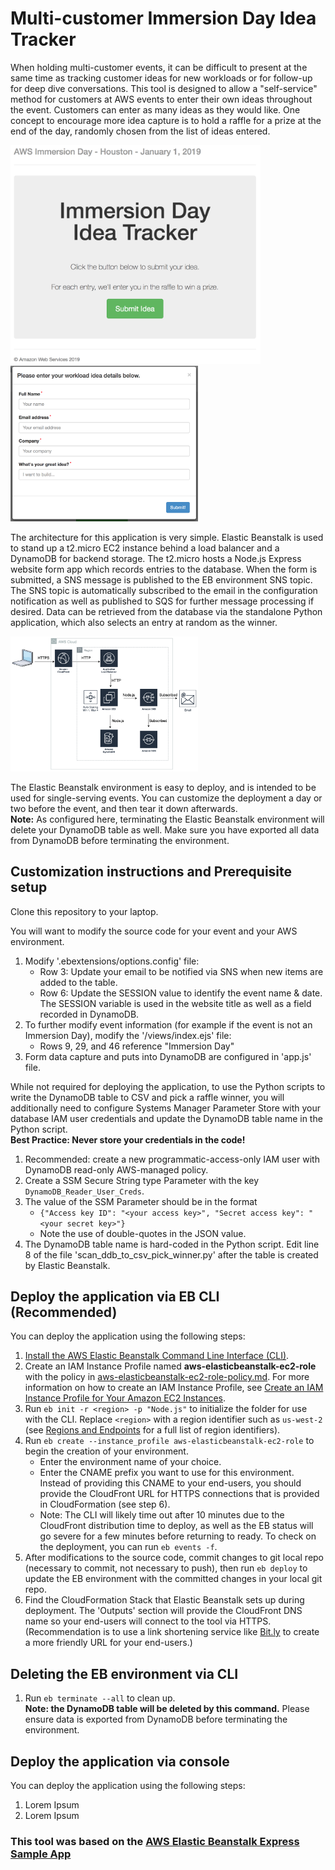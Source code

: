 # Multi-customer Immersion Day Idea Tracker
When holding multi-customer events, it can be difficult to present at the same time as tracking customer ideas for new workloads or for follow-up for deep dive conversations.  This tool is designed to allow a "self-service" method for customers at AWS events to enter their own ideas throughout the event.  Customers can enter as many ideas as they would like.  One concept to encourage more idea capture is to hold a raffle for a prize at the end of the day, randomly chosen from the list of ideas entered.  

<img src="misc/homepage.png" alt="Home Page" width="400"/>

<img src="misc/form.png" alt="Entry Form" width="300"/>


The architecture for this application is very simple.  Elastic Beanstalk is used to stand up a t2.micro EC2 instance behind a load balancer and a DynamoDB for backend storage.  The t2.micro hosts a Node.js Express website form app which records entries to the database.  When the form is submitted, a SNS message is published to the EB environment SNS topic.  The SNS topic is automatically subscribed to the email in the configuration notification as well as published to SQS for further message processing if desired.  Data can be retrieved from the database via the standalone Python application, which also selects an entry at random as the winner.

<img src="misc/MCID_Opp_Arch.png" alt="Architecture" width="300"/>

The Elastic Beanstalk environment is easy to deploy, and is intended to be used for single-serving events.  You can customize the deployment a day or two before the event, and then tear it down afterwards.  
**Note:** As configured here, terminating the Elastic Beanstalk environment will delete your DynamoDB table as well.  Make sure you have exported all data from DynamoDB before terminating the environment.


## Customization instructions and Prerequisite setup
Clone this repository to your laptop.

You will want to modify the source code for your event and your AWS environment.
  1. Modify '.ebextensions/options.config' file:
     * Row 3: Update your email to be notified via SNS when new items are added to the table.
     * Row 6: Update the SESSION value to identify the event name & date.  The SESSION variable is used in the website title as well as a field recorded in DynamoDB.
  2. To further modify event information (for example if the event is not an Immersion Day), modify the '/views/index.ejs' file:
     * Rows 9, 29, and 46 reference "Immersion Day"
  3. Form data capture and puts into DynamoDB are configured in 'app.js' file.

While not required for deploying the application, to use the Python scripts to write the DynamoDB table to CSV and pick a raffle winner, you will additionally need to configure Systems Manager Parameter Store with your database IAM user credentials and update the DynamoDB table name in the Python script.  
**Best Practice: Never store your credentials in the code!**
  1. Recommended: create a new programmatic-access-only IAM user with DynamoDB read-only AWS-managed policy.
  2. Create a SSM Secure String type Parameter with the key `DynamoDB_Reader_User_Creds`.
  3. The value of the SSM Parameter should be in the format
     * `{"Access key ID": "<your access key>", "Secret access key": "<your secret key>"}`
     * Note the use of double-quotes in the JSON value.
  4. The DynamoDB table name is hard-coded in the Python script.  Edit line 8 of the file 'scan_ddb_to_csv_pick_winner.py' after the table is created by Elastic Beanstalk.


## Deploy the application via EB CLI (Recommended)
You can deploy the application using the following steps:
  1. [Install the AWS Elastic Beanstalk Command Line Interface (CLI)](http://docs.aws.amazon.com/elasticbeanstalk/latest/dg/eb-cli3-install.html).
  2. Create an IAM Instance Profile named **aws-elasticbeanstalk-ec2-role** with the policy in [aws-elasticbeanstalk-ec2-role-policy.md](aws-elasticbeanstalk-ec2-role-policy.md). For more information on how to create an IAM Instance Profile, see [Create an IAM Instance Profile for Your Amazon EC2 Instances](https://docs.aws.amazon.com/codedeploy/latest/userguide/how-to-create-iam-instance-profile.html).
  3. Run `eb init -r <region> -p "Node.js"` to initialize the folder for use with the CLI. Replace `<region>` with a region identifier such as `us-west-2` (see [Regions and Endpoints](https://docs.amazonaws.cn/en_us/general/latest/gr/rande.html#elasticbeanstalk_region) for a full list of region identifiers).
  4. Run `eb create --instance_profile aws-elasticbeanstalk-ec2-role` to begin the creation of your environment.
     * Enter the environment name of your choice.
     * Enter the CNAME prefix you want to use for this environment.  Instead of providing this CNAME to your end-users, you should provide the CloudFront URL for HTTPS connections that is provided in CloudFormation (see step 6).
     * Note: The CLI will likely time out after 10 minutes due to the CloudFront distribution time to deploy, as well as the EB status will go severe for a few minutes before returning to ready.  To check on the deployment, you can run `eb events -f`.
  5. After modifications to the source code, commit changes to git local repo (necessary to commit, not necessary to push), then run `eb deploy` to update the EB environment with the committed changes in your local git repo.
  6. Find the CloudFormation Stack that Elastic Beanstalk sets up during deployment.  The 'Outputs' section will provide the CloudFront DNS name so your end-users will connect to the tool via HTTPS.  (Recommendation is to use a link shortening service like [Bit.ly](http://bit.ly) to create a more friendly URL for your end-users.)

## Deleting the EB environment via CLI
  1. Run `eb terminate --all` to clean up.  
  **Note: the DynamoDB table will be deleted by this command.**  Please ensure data is exported from DynamoDB before terminating the environment.



## Deploy the application via console
You can deploy the application using the following steps:
  1. Lorem Ipsum
  2. Lorem Ipsum

### This tool was based on the [AWS Elastic Beanstalk Express Sample App](https://github.com/aws-samples/eb-node-express-sample)
